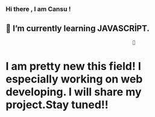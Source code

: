 ### Hi there , I am Cansu  !


## 🧡 I’m currently learning JAVASCRİPT.



                                                   🙌
# I am pretty new this field! I especially working on web developing. I will share my project.Stay tuned!!
